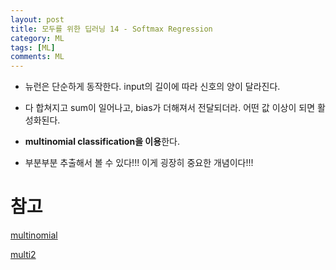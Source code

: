 ```yaml
---
layout: post
title: 모두를 위한 딥러닝 14 - Softmax Regression
category: ML
tags: [ML]
comments: ML
---
```


- 뉴런은 단순하게 동작한다. input의 길이에 따라 신호의 양이 달라진다.

- 다 합쳐지고 sum이 일어나고, bias가 더해져서 전달되더라. 어떤 값 이상이 되면 활성화된다.

- **multinomial classification을 이용**한다.

- 부분부분 추출해서 볼 수 있다!!! 이게 굉장히 중요한 개념이다!!!



# 참고

[multinomial](https://computer-nerd.tistory.com/19)

[multi2](https://ccibomb.tistory.com/1016)